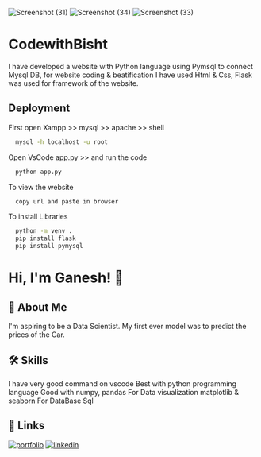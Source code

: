 ![Screenshot (31)](https://user-images.githubusercontent.com/109788233/181926059-e8b48c7f-2685-47a3-be14-2e7003acb4bd.png)
![Screenshot (34)](https://user-images.githubusercontent.com/109788233/181926117-31d89da4-0232-4296-9b74-2d1073054558.png)
![Screenshot (33)](https://user-images.githubusercontent.com/109788233/181926067-c408c1fc-4e2c-4f35-a667-3e5b9b6973bb.png)


# CodewithBisht
I have developed a website with Python language using Pymsql to connect Mysql DB, for website coding &amp; beatification I have used Html &amp; Css, Flask was used for framework of the website.

## Deployment

First open Xampp >> mysql >> apache >> shell

```bash
  mysql -h localhost -u root 
```
Open VsCode app.py >> and run the code

```bash
  python app.py
```
To view the website

```bash
  copy url and paste in browser 
```
To install Libraries

```bash
  python -m venv .
  pip install flask 
  pip install pymysql 
```

# Hi, I'm Ganesh! 👋

## 🚀 About Me
I'm aspiring to be a Data Scientist. My first ever model was to predict the prices of the Car.

## 🛠 Skills
I have very good command on vscode
Best with python programming language
Good with numpy, pandas
For Data visualization matplotlib & seaborn
For DataBase Sql

## 🔗 Links
[![portfolio](https://img.shields.io/badge/my_portfolio-000?style=for-the-badge&logo=ko-fi&logoColor=white)](github.com/ayebisht/)
[![linkedin](https://img.shields.io/badge/linkedin-0A66C2?style=for-the-badge&logo=linkedin&logoColor=white)](linkedin.com/in/ganeshbisht/)

